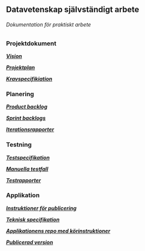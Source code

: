 ## Datavetenskap självständigt arbete
###### Dokumentation för praktiskt arbete

### Projektdokument
***[Vision](https://github.com/me222wm/1dv42e-me222wm-docs/blob/master/Vision.md)***

***[Projektplan](https://github.com/me222wm/1dv42e-me222wm-docs/blob/master/Projektplan.md)***

***[Kravspecifikiation](https://github.com/me222wm/1dv42e-me222wm-docs/blob/master/Kravspecifikation.md)***

### Planering
***[Product backlog](https://docs.google.com/spreadsheets/d/19ByAyJSDggYLkyr8cpJMBzUUrwEBiPM0XIpPJHqxQiY/edit#gid=0)***

***[Sprint backlogs](https://github.com/me222wm/1dv42e-me222wm-docs/blob/master/Sprint%20backlogs.md)***

***[Iterationsrapporter](https://github.com/me222wm/1dv42e-me222wm-docs/blob/master/Iterationsrapporter.md)***

### Testning
***[Testspecifikation](https://github.com/me222wm/1dv42e-me222wm-docs/blob/master/Testspecifikation.md)***

***[Manuella testfall](https://docs.google.com/spreadsheets/d/1rzFkEfqJGzqhJhAANs7PTpTYKmhoc2VUc4Grx-b3ISc/edit#gid=0)***

***[Testrapporter](https://github.com/me222wm/1dv42e-me222wm-docs/blob/master/Testrapporter.md)***

### Applikation
***[Instruktioner för publicering](https://github.com/me222wm/1dv42e-me222wm-docs/blob/master/Deployment.md)***

***[Teknisk specifikation]()***

***[Applikationens repo med körinstruktioner](https://github.com/me222wm/1dv42e-me222wm)***

***[Publicerad version](https://ordocliens.se/)***

